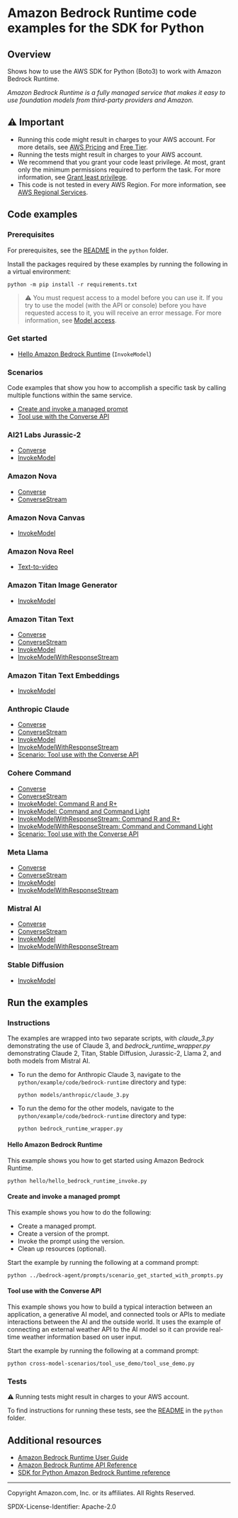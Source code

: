 # Amazon Bedrock Runtime code examples for the SDK for Python

## Overview

Shows how to use the AWS SDK for Python (Boto3) to work with Amazon Bedrock Runtime.

<!--custom.overview.start-->
<!--custom.overview.end-->

_Amazon Bedrock Runtime is a fully managed service that makes it easy to use foundation models from third-party providers and Amazon._

## ⚠ Important

* Running this code might result in charges to your AWS account. For more details, see [AWS Pricing](https://aws.amazon.com/pricing/) and [Free Tier](https://aws.amazon.com/free/).
* Running the tests might result in charges to your AWS account.
* We recommend that you grant your code least privilege. At most, grant only the minimum permissions required to perform the task. For more information, see [Grant least privilege](https://docs.aws.amazon.com/IAM/latest/UserGuide/best-practices.html#grant-least-privilege).
* This code is not tested in every AWS Region. For more information, see [AWS Regional Services](https://aws.amazon.com/about-aws/global-infrastructure/regional-product-services).

<!--custom.important.start-->
<!--custom.important.end-->

## Code examples

### Prerequisites

For prerequisites, see the [README](../../README.md#Prerequisites) in the `python` folder.

Install the packages required by these examples by running the following in a virtual environment:

```
python -m pip install -r requirements.txt
```

<!--custom.prerequisites.start-->

> ⚠ You must request access to a model before you can use it. If you try to use the model (with the API or console)
> before you have requested access to it, you will receive an error message. For more information,
> see [Model access](https://docs.aws.amazon.com/bedrock/latest/userguide/model-access.html).
>
<!--custom.prerequisites.end-->

### Get started

- [Hello Amazon Bedrock Runtime](hello/hello_bedrock_runtime_invoke.py#L5) (`InvokeModel`)

### Scenarios

Code examples that show you how to accomplish a specific task by calling multiple
functions within the same service.

- [Create and invoke a managed prompt](../bedrock-agent/prompts/scenario_get_started_with_prompts.py)
- [Tool use with the Converse API](cross-model-scenarios/tool_use_demo/tool_use_demo.py)

### AI21 Labs Jurassic-2

- [Converse](models/ai21_labs_jurassic2/converse.py#L4)
- [InvokeModel](models/ai21_labs_jurassic2/invoke_model.py#L4)

### Amazon Nova

- [Converse](models/amazon_nova/amazon_nova_text/converse.py#L4)
- [ConverseStream](models/amazon_nova/amazon_nova_text/converse_stream.py#L4)

### Amazon Nova Canvas

- [InvokeModel](models/amazon_nova/amazon_nova_canvas/invoke_model.py#L4)

### Amazon Nova Reel

- [Text-to-video](models/amazon_nova/amazon_nova_reel/text_to_video.py#L4)

### Amazon Titan Image Generator

- [InvokeModel](models/amazon_titan_image_generator/invoke_model.py#L4)

### Amazon Titan Text

- [Converse](models/amazon_titan_text/converse.py#L4)
- [ConverseStream](models/amazon_titan_text/converse_stream.py#L4)
- [InvokeModel](models/amazon_titan_text/invoke_model.py#L4)
- [InvokeModelWithResponseStream](models/amazon_titan_text/invoke_model_with_response_stream.py#L4)

### Amazon Titan Text Embeddings

- [InvokeModel](models/amazon_titan_text_embeddings/invoke_model.py#L4)

### Anthropic Claude

- [Converse](models/anthropic_claude/converse.py#L4)
- [ConverseStream](models/anthropic_claude/converse_stream.py#L4)
- [InvokeModel](models/anthropic_claude/invoke_model.py#L4)
- [InvokeModelWithResponseStream](models/anthropic_claude/invoke_model_with_response_stream.py#L4)
- [Scenario: Tool use with the Converse API](cross-model-scenarios/tool_use_demo/tool_use_demo.py)

### Cohere Command

- [Converse](models/cohere_command/converse.py#L4)
- [ConverseStream](models/cohere_command/converse_stream.py#L4)
- [InvokeModel: Command R and R+](models/cohere_command/command_r_invoke_model.py#L4)
- [InvokeModel: Command and Command Light](models/cohere_command/command_invoke_model.py#L4)
- [InvokeModelWithResponseStream: Command R and R+](models/cohere_command/command_r_invoke_model_with_response_stream.py#L4)
- [InvokeModelWithResponseStream: Command and Command Light](models/cohere_command/command_invoke_model_with_response_stream.py#L4)
- [Scenario: Tool use with the Converse API](cross-model-scenarios/tool_use_demo/tool_use_demo.py)

### Meta Llama

- [Converse](models/meta_llama/converse.py#L4)
- [ConverseStream](models/meta_llama/converse_stream.py#L4)
- [InvokeModel](models/meta_llama/llama3_invoke_model.py#L4)
- [InvokeModelWithResponseStream](models/meta_llama/llama3_invoke_model_with_response_stream.py#L4)

### Mistral AI

- [Converse](models/mistral_ai/converse.py#L4)
- [ConverseStream](models/mistral_ai/converse_stream.py#L4)
- [InvokeModel](models/mistral_ai/invoke_model.py#L4)
- [InvokeModelWithResponseStream](models/mistral_ai/invoke_model_with_response_stream.py#L4)

### Stable Diffusion

- [InvokeModel](models/stability_ai/invoke_model.py#L4)


<!--custom.examples.start-->
<!--custom.examples.end-->

## Run the examples

### Instructions


<!--custom.instructions.start-->
The examples are wrapped into two separate scripts, with *claude_3.py* demonstrating the use of Claude 3, and
*bedrock_runtime_wrapper.py* demonstrating Claude 2, Titan, Stable Diffusion, Jurassic-2, Llama 2, and both models from
Mistral AI.

- To run the demo for Anthropic Claude 3, navigate to the `python/example/code/bedrock-runtime` directory and type:
  ```commandline
  python models/anthropic/claude_3.py
  ```

- To run the demo for the other models, navigate to the `python/example/code/bedrock-runtime` directory and type:
  ```commandline
  python bedrock_runtime_wrapper.py
  ```

<!--custom.instructions.end-->

#### Hello Amazon Bedrock Runtime

This example shows you how to get started using Amazon Bedrock Runtime.

```
python hello/hello_bedrock_runtime_invoke.py
```

#### Create and invoke a managed prompt

This example shows you how to do the following:

- Create a managed prompt.
- Create a version of the prompt.
- Invoke the prompt using the version.
- Clean up resources (optional).

<!--custom.scenario_prereqs.bedrock-agent_GettingStartedWithBedrockPrompts.start-->
<!--custom.scenario_prereqs.bedrock-agent_GettingStartedWithBedrockPrompts.end-->

Start the example by running the following at a command prompt:

```
python ../bedrock-agent/prompts/scenario_get_started_with_prompts.py
```

<!--custom.scenarios.bedrock-agent_GettingStartedWithBedrockPrompts.start-->
<!--custom.scenarios.bedrock-agent_GettingStartedWithBedrockPrompts.end-->

#### Tool use with the Converse API

This example shows you how to build a typical interaction between an application, a generative AI model, and connected tools or APIs to mediate interactions between the AI and the outside world. It uses the example of connecting an external weather API to the AI model so it can provide real-time weather information based on user input.


<!--custom.scenario_prereqs.bedrock-runtime_Scenario_ToolUse.start-->
<!--custom.scenario_prereqs.bedrock-runtime_Scenario_ToolUse.end-->

Start the example by running the following at a command prompt:

```
python cross-model-scenarios/tool_use_demo/tool_use_demo.py
```


<!--custom.scenarios.bedrock-runtime_Scenario_ToolUse.start-->
<!--custom.scenarios.bedrock-runtime_Scenario_ToolUse.end-->

### Tests

⚠ Running tests might result in charges to your AWS account.


To find instructions for running these tests, see the [README](../../README.md#Tests)
in the `python` folder.



<!--custom.tests.start-->
<!--custom.tests.end-->

## Additional resources

- [Amazon Bedrock Runtime User Guide](https://docs.aws.amazon.com/bedrock/latest/userguide/what-is-bedrock.html)
- [Amazon Bedrock Runtime API Reference](https://docs.aws.amazon.com/bedrock/latest/APIReference/welcome.html)
- [SDK for Python Amazon Bedrock Runtime reference](https://boto3.amazonaws.com/v1/documentation/api/latest/reference/services/bedrock-runtime.html)

<!--custom.resources.start-->
<!--custom.resources.end-->

---

Copyright Amazon.com, Inc. or its affiliates. All Rights Reserved.

SPDX-License-Identifier: Apache-2.0
